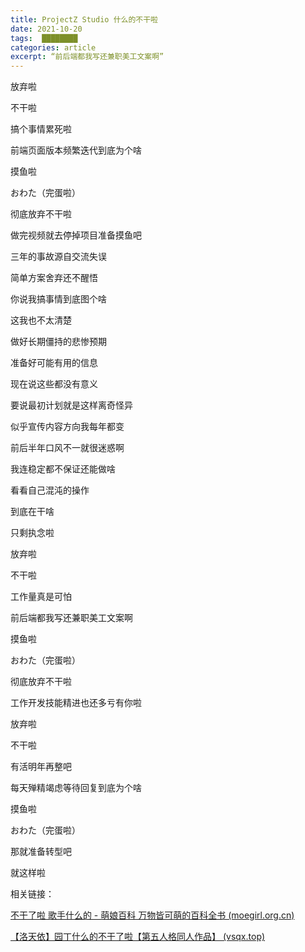 ```yaml
---
title: ProjectZ Studio 什么的不干啦
date: 2021-10-20
tags:  ████████
categories: article
excerpt: “前后端都我写还兼职美工文案啊”
---
```


放弃啦

不干啦

搞个事情累死啦

前端页面版本频繁迭代到底为个啥

摸鱼啦

おわた（完蛋啦）

彻底放弃不干啦

做完视频就去停掉项目准备摸鱼吧



三年的事故源自交流失误

简单方案舍弃还不醒悟

你说我搞事情到底图个啥

这我也不太清楚

做好长期僵持的悲惨预期

准备好可能有用的信息

现在说这些都没有意义

要说最初计划就是这样离奇怪异



似乎宣传内容方向我每年都变

前后半年口风不一就很迷惑啊

我连稳定都不保证还能做啥

看看自己混沌的操作

到底在干啥

只剩执念啦



放弃啦

不干啦

工作量真是可怕

前后端都我写还兼职美工文案啊

摸鱼啦

おわた（完蛋啦）

彻底放弃不干啦

工作开发技能精进也还多亏有你啦



放弃啦

不干啦

有活明年再整吧

每天殚精竭虑等待回复到底为个啥

摸鱼啦

おわた（完蛋啦）

那就准备转型吧

就这样啦



相关链接：

[不干了啦 歌手什么的 - 萌娘百科 万物皆可萌的百科全书 (moegirl.org.cn)](https://mzh.moegirl.org.cn/不干了啦翻唱歌手什么的)

[【洛天依】园丁什么的不干了啦【第五人格同人作品】 (vsqx.top)](https://www.vsqx.top/project/vn1150)

